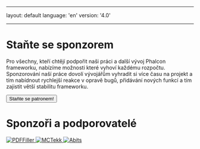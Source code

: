 * * *

layout: default language: 'en' version: '4.0'

* * *

# Staňte se sponzorem

Pro všechny, kteří chtějí podpořit naši práci a další vývoj Phalcon frameworku, nabízíme možnosti které vyhoví každému rozpočtu. Sponzorování naší práce dovolí vývojářům vyhradit si více času na projekt a tím nabídnout rychlejší reakce v opravě bugů, přidávání nových funkcí a tím zajistit větší stabilitu frameworku.

<a href="https://phalcon.link/fund">
<button class="btn button-small btn-danger">
    Staňte se patronem!
</button>
</a>

# Sponzoři a podporovatelé

<a href="https://pdffiller.com/" target="_blank">
    <img src="https://assets.phalconphp.com/phalcon/images/backers/pdffiller-240x60.png" alt="PDFFiller" />
</a>

<a href="https://mctekk.com/" target="_blank">
    <img src="https://assets.phalconphp.com/phalcon/images/backers/mctekk-240x60.png" alt="MCTekk" />
</a>

<a href="https://abits.com/" target="_blank">
    <img src="https://assets.phalconphp.com/phalcon/images/backers/abits-240x60.png" alt="Abits" />
</a>
